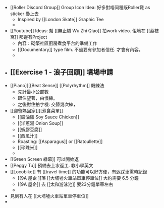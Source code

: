- [[Roller Discord Group]] Group Icon Idea:  好多對唔同種既Roller鞋 as sticker 疉上去
	- Inspired by [[London Skate]] Graphic Tee
	-
- [[Youtube]] Ideas:  幫 [[無止橋 Wu Zhi Qiao]] 拍work video. 佢地在 [[荔枝窩]] 那邊有Project
	- 內容：砌築社區廚房煮食平台的準備工作
	- [[Documentary]] type film.  不過要有參加者信任.  才會有內容。
	-
- [[Exercise 1 - 浪子回頭]] 墳場申請
	-
- [[Piano]][[Beat Sense]]  [[Polyrhythm]] 既練法
	- 先計最小公部數
	- 跟住望著，由慢練。
	- 之後對住拍字機: 交替幾次練，
- [[迎爸媽回家]][[煮食菜單]]
	- [[豉油雞 Soy Sauce Chicken]]
	- [[洋蔥湯 Onion Soup]]
	- [[蝦膠豆腐]]
	- [[西瓜汁]]
	- Roasting: [[Asparagus]] or [[Ratoullette]]
	- [[珍珠米]]
	-
- [[Green Screen 綠幕]] 可以開始返
- [[Peggy Tu]] 預備去上水返工. 教小學英文
- [[Locobike]]  有 [[travel time]] 的功能可以好方便，有返踩車需時紀錄
	- [[9A 屋企 ]]落 [[大埔墟火車站單車停車位]] 大約需要 6.5 分鐘
	- [[9A 屋企]] 去 [[太和游泳池]] 要23分鐘單車左右
	-
- 見到有人在 [[大埔墟火車站單車停車位]]
-